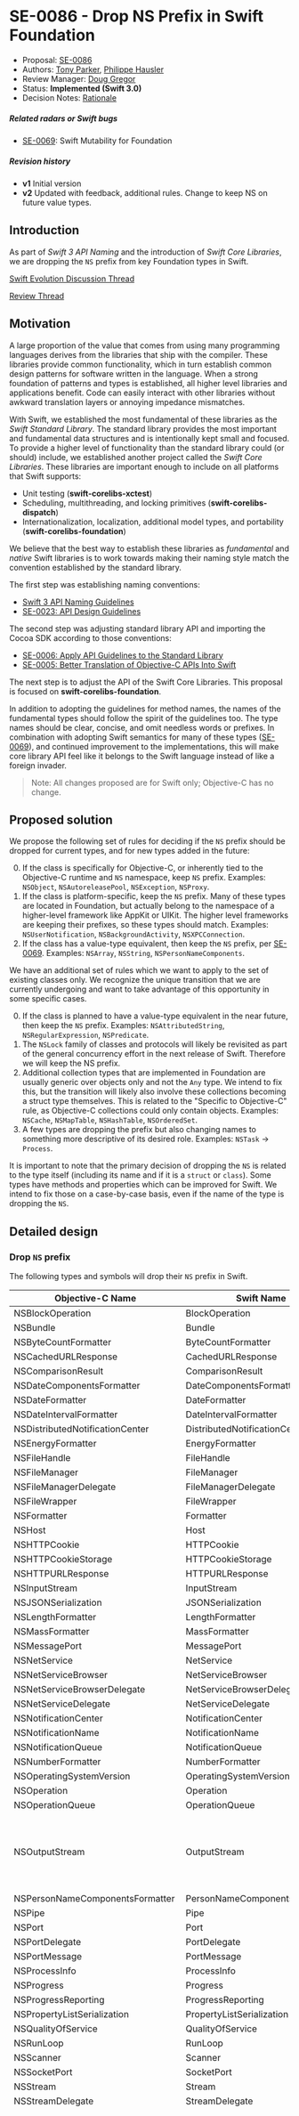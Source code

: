 # SE-0086 - Drop NS Prefix in Swift Foundation

* Proposal: [SE-0086](0086-drop-foundation-ns.md)
* Authors: [Tony Parker](https://github.com/parkera), [Philippe Hausler](https://github.com/phausler)
* Review Manager: [Doug Gregor](https://github.com/DougGregor)
* Status: **Implemented (Swift 3.0)**
* Decision Notes: [Rationale](https://forums.swift.org/t/accepted-se-0086-drop-ns-prefix-in-swift-foundation/3382)

##### Related radars or Swift bugs

* [SE-0069](0069-swift-mutability-for-foundation.md): Swift Mutability for Foundation

##### Revision history

* **v1** Initial version
* **v2** Updated with feedback, additional rules. Change to keep NS on future value types.

## Introduction

As part of _Swift 3 API Naming_ and the introduction of _Swift Core Libraries_, we are dropping the `NS` prefix from key Foundation types in Swift.

[Swift Evolution Discussion Thread](https://forums.swift.org/t/dropping-ns-prefix-in-foundation/2494)

[Review Thread](https://forums.swift.org/t/review-se-0086-drop-ns-prefix-in-swift-foundation/2531)

## Motivation

A large proportion of the value that comes from using many programming languages derives from the libraries that ship with the compiler. These libraries provide common functionality, which in turn establish common design patterns for software written in the language. When a strong foundation of patterns and types is established, all higher level libraries and applications benefit. Code can easily interact with other libraries without awkward translation layers or annoying impedance mismatches.

With Swift, we established the most fundamental of these libraries as the _Swift Standard Library_. The standard library provides the most important and fundamental data structures and is intentionally kept small and focused. To provide a higher level of functionality than the standard library could (or should) include, we established another project called the _Swift Core Libraries_. These libraries are important enough to include on all platforms that Swift supports:

* Unit testing (**swift-corelibs-xctest**)
* Scheduling, multithreading, and locking primitives (**swift-corelibs-dispatch**)
* Internationalization, localization, additional model types, and portability (**swift-corelibs-foundation**)

We believe that the best way to establish these libraries as _fundamental_ and _native_ Swift libraries is to work towards making their naming style match the convention established by the standard library.

The first step was establishing naming conventions:

* [Swift 3 API Naming Guidelines](https://swift.org/documentation/api-design-guidelines/)
* [SE-0023: API Design Guidelines](0023-api-guidelines.md)

The second step was adjusting standard library API and importing the Cocoa SDK according to those conventions:

* [SE-0006: Apply API Guidelines to the Standard Library](0006-apply-api-guidelines-to-the-standard-library.md)
* [SE-0005: Better Translation of Objective-C APIs Into Swift](0005-objective-c-name-translation.md)

The next step is to adjust the API of the Swift Core Libraries. This proposal is focused on **swift-corelibs-foundation**.

In addition to adopting the guidelines for method names, the names of the fundamental types should follow the spirit of the guidelines too. The type names should be clear, concise, and omit needless words or prefixes. In combination with adopting Swift semantics for many of these types ([SE-0069](0069-swift-mutability-for-foundation.md)), and continued improvement to the implementations, this will make core library API feel like it belongs to the Swift language instead of like a foreign invader.

> Note: All changes proposed are for Swift only; Objective-C has no change.

## Proposed solution

We propose the following set of rules for deciding if the `NS` prefix should be dropped for current types, and for new types added in the future:

0. If the class is specifically for Objective-C, or inherently tied to the Objective-C runtime and `NS` namespace, keep `NS` prefix. Examples: `NSObject`, `NSAutoreleasePool`, `NSException`, `NSProxy`.
0. If the class is platform-specific, keep the `NS` prefix. Many of these types are located in Foundation, but actually belong to the namespace of a higher-level framework like AppKit or UIKit. The higher level frameworks are keeping their prefixes, so these types should match. Examples: `NSUserNotification`, `NSBackgroundActivity`, `NSXPCConnection`.
0. If the class has a value-type equivalent, then keep the `NS` prefix, per [SE-0069](0069-swift-mutability-for-foundation.md). Examples: `NSArray`, `NSString`, `NSPersonNameComponents`.

We have an additional set of rules which we want to apply to the set of existing classes only. We recognize the unique transition that we are currently undergoing and want to take advantage of this opportunity in some specific cases.

0. If the class is planned to have a value-type equivalent in the near future, then keep the `NS` prefix. Examples: `NSAttributedString`, `NSRegularExpression`, `NSPredicate`.
0. The `NSLock` family of classes and protocols will likely be revisited as part of the general concurrency effort in the next release of Swift. Therefore we will keep the NS prefix.
0. Additional collection types that are implemented in Foundation are usually generic over objects only and not the `Any` type. We intend to fix this, but the transition will likely also involve these collections becoming a struct type themselves. This is related to the "Specific to Objective-C" rule, as Objective-C collections could only contain objects. Examples: `NSCache`, `NSMapTable`, `NSHashTable`, `NSOrderedSet`.
0. A few types are dropping the prefix but also changing names to something more descriptive of its desired role. Examples: `NSTask` -> `Process`.

It is important to note that the primary decision of dropping the `NS` is related to the type itself (including its name and if it is a `struct` or `class`). Some types have methods and properties which can be improved for Swift. We intend to fix those on a case-by-case basis, even if the name of the type is dropping the `NS`.

## Detailed design

### Drop `NS` prefix

The following types and symbols will drop their `NS` prefix in Swift.

Objective-C Name | Swift Name | Note
---------- | ---------- | ----
NSBlockOperation | BlockOperation |
NSBundle | Bundle |
NSByteCountFormatter | ByteCountFormatter |
NSCachedURLResponse | CachedURLResponse |
NSComparisonResult | ComparisonResult |
NSDateComponentsFormatter | DateComponentsFormatter |
NSDateFormatter | DateFormatter |
NSDateIntervalFormatter | DateIntervalFormatter |
NSDistributedNotificationCenter | DistributedNotificationCenter |
NSEnergyFormatter | EnergyFormatter |
NSFileHandle | FileHandle |
NSFileManager | FileManager |
NSFileManagerDelegate | FileManagerDelegate |
NSFileWrapper | FileWrapper |
NSFormatter | Formatter |
NSHost | Host |
NSHTTPCookie | HTTPCookie |
NSHTTPCookieStorage | HTTPCookieStorage |
NSHTTPURLResponse | HTTPURLResponse |
NSInputStream | InputStream |
NSJSONSerialization | JSONSerialization |
NSLengthFormatter | LengthFormatter |
NSMassFormatter | MassFormatter |
NSMessagePort | MessagePort |
NSNetService | NetService |
NSNetServiceBrowser | NetServiceBrowser |
NSNetServiceBrowserDelegate | NetServiceBrowserDelegate |
NSNetServiceDelegate | NetServiceDelegate |
NSNotificationCenter | NotificationCenter |
NSNotificationName | NotificationName |
NSNotificationQueue | NotificationQueue |
NSNumberFormatter | NumberFormatter |
NSOperatingSystemVersion | OperatingSystemVersion |
NSOperation | Operation |
NSOperationQueue | OperationQueue |
NSOutputStream | OutputStream | The Swift standard library has a type named `OutputStream` which will be renamed to `TextOutputStream`.
NSPersonNameComponentsFormatter | PersonNameComponentsFormatter |
NSPipe | Pipe |
NSPort | Port |
NSPortDelegate | PortDelegate |
NSPortMessage | PortMessage |
NSProcessInfo | ProcessInfo |
NSProgress | Progress |
NSProgressReporting | ProgressReporting |
NSPropertyListSerialization | PropertyListSerialization |
NSQualityOfService | QualityOfService |
NSRunLoop | RunLoop |
NSScanner | Scanner |
NSSocketPort | SocketPort |
NSStream | Stream |
NSStreamDelegate | StreamDelegate |
NSTask | Process | The standard library has a `Process` type. `ProcessInfo` will subsume the argument-fetching functionality from that `enum`, which will be removed. In the future, we will likely sink the basic `ProcessInfo` class into the standard library. |
NSThread | Thread |
NSTimeInterval | TimeInterval |
NSTimer | Timer |
NSUndoManager | UndoManager |
NSURLAuthenticationChallenge | URLAuthenticationChallenge |
NSURLAuthenticationChallengeSender | URLAuthenticationChallengeSender |
NSURLCache | URLCache |
NSURLCredential | URLCredential |
NSURLCredentialStorage | URLCredentialStorage |
NSURLProtectionSpace | URLProtectionSpace |
NSURLProtocol | URLProtocol |
NSURLProtocolClient | URLProtocolClient |
NSURLRequest | URLRequest |
NSURLResponse | URLResponse |
NSURLSession | URLSession |
NSURLSessionConfiguration | URLSessionConfiguration |
NSURLSessionDataDelegate | URLSessionDataDelegate |
NSURLSessionDataTask | URLSessionDataTask |
NSURLSessionDelegate | URLSessionDelegate |
NSURLSessionDownloadDelegate | URLSessionDownloadDelegate |
NSURLSessionDownloadTask | URLSessionDownloadTask |
NSURLSessionStreamDelegate | URLSessionStreamDelegate |
NSURLSessionStreamTask | URLSessionStreamTask |
NSURLSessionTask | URLSessionTask |
NSURLSessionTaskDelegate | URLSessionTaskDelegate |
NSURLSessionUploadTask | URLSessionUploadTask |
NSUserDefaults | UserDefaults |
NSXMLDocument | XMLDocument |
NSXMLDTD | XMLDTD |
NSXMLDTDNode | XMLDTDNode |
NSXMLElement | XMLElement |
NSXMLNode | XMLNode |
NSXMLParser | XMLParser |
NSXMLParserDelegate | XMLParserDelegate |

### Hoisted types

The following types will be lifted up into a class container as a sub-type.

Old Name | New Name | Note
---------- | ---------- | ----
NSActivityOptions | ProcessInfo.ActivityOptions |
NSAppleEventSendOptions | NSAppleEventDescriptor.SendOptions |
NSAttributedStringEnumerationOptions | AttributedString.EnumerationOptions |
NSBackgroundActivityResult | NSBackgroundActivityScheduler.Result |
NSByteCountFormatterCountStyle | ByteCountFormatter.CountStyle |
NSByteCountFormatterUnits | ByteCountFormatter.Units |
NSCalculationError | Decimal.CalculationError |
NSCalendarOptions | Calendar.Options |
NSCalendarUnit | Calendar.Unit |
NSComparisonPredicateModifier | ComparisonPredicate.Modifier |
NSComparisonPredicateOptions | ComparisonPredicate.Options |
NSCompoundPredicateType | CompoundPredicate.LogicalType |
NSDataBase64DecodingOptions | NSData.Base64DecodingOptions | `Data` will have a `typealias`
NSDataBase64EncodingOptions | NSData.Base64EncodingOptions | `Data` will have a `typealias`
NSDataReadingOptions | NSData.ReadingOptions | `Data` will have a `typealias`
NSDataSearchOptions | NSData.SearchOptions | `Data` will have a `typealias`
NSDataWritingOptions | NSData.WritingOptions | `Data` will have a `typealias`
NSDateFormatterBehavior | DateFormatter.Behavior |
NSDateFormatterStyle | DateFormatter.Style |
NSDateIntervalFormatterStyle | DateIntervalFormatter.Style |
NSDecodingFailurePolicy | Coder.DecodingFailurePolicy |
NSDirectoryEnumerationOptions | FileManager.DirectoryEnumerationOptions |
NSDistributedNotificationOptions | DistributedNotificationCenter.Options |
NSEnergyFormatterUnit | EnergyFormatter.Unit |
NSExpressionType | NSExpression.ExpressionType |
NSFileCoordinatorReadingOptions | FileCoordinator.ReadingOptions |
NSFileCoordinatorWritingOptions | FileCoordinator.WritingOptions |
NSFileManagerItemReplacementOptions | FileManager.ItemReplacementOptions |
NSFileManagerUnmountOptions | FileManager.UnmountOptions |
NSFileVersionAddingOptions | FileVersion.AddingOptions |
NSFileVersionReplacingOptions | FileVersion.ReplacingOptions |
NSFileWrapperReadingOptions | FileWrapper.ReadingOptions |
NSFileWrapperWritingOptions | FileWrapper.WritingOptions |
NSFormattingContext | Formatter.Context |
NSFormattingUnitStyle | Formatter.UnitStyle |
NSHTTPCookieAcceptPolicy | HTTPCookie.AcceptPolicy |
NSInsertionPosition | NSPositionalSpecifier.InsertionPosition |
NSItemProviderErrorCode | NSItemProvider.ErrorCode |
NSJSONReadingOptions | JSONSerialization.ReadingOptions |
NSJSONWritingOptions | JSONSerialization.WritingOptions |
NSLengthFormatterUnit | LengthFormatter.Unit |
NSLinguisticTaggerOptions | NSLinguisticTagger.Options |
NSLocaleLanguageDirection | Locale.LanguageDirection |
NSMachPortOptions | NSMachPort.Options |
NSMassFormatterUnit | MassFormatter.Unit |
NSMatchingFlags | RegularExpression.MatchingFlags |
NSMatchingOptions | RegularExpression.MatchingOptions |
NSMeasurementFormatterUnitOptions | MeasurementFormatter.UnitOptions |
NSNetServiceOptions | NetService.Options |
NSNetServicesError | NetService.ErrorCode |
NSNotificationCoalescing | NotificationQueue.NotificationCoalescing |
NSNotificationSuspensionBehavior | DistributedNotificationCenter.SuspensionBehavior |
NSNumberFormatterBehavior | NumberFormatter.Behavior |
NSNumberFormatterPadPosition | NumberFormatter.PadPosition |
NSNumberFormatterRoundingMode | NumberFormatter.RoundingMode |
NSNumberFormatterStyle | NumberFormatter.Style |
NSOperationQueuePriority | Operation.QueuePriority |
NSPersonNameComponentsFormatterOptions | PersonNameComponentsFormatter.Options |
NSPersonNameComponentsFormatterStyle | PersonNameComponentsFormatter.Style |
NSPointerFunctionsOptions | PointerFunctions.Options |
NSPostingStyle | NotificationQueue.PostingStyle |
NSPredicateOperatorType | ComparisonPredicate.Operator |
NSProcessInfoThermalState | ProcessInfo.ThermalState |
NSPropertyListFormat | PropertyListSerialization.PropertyListFormat |
NSPropertyListMutabilityOptions | PropertyListSerialization.MutabilityOptions |
NSPropertyListReadOptions | PropertyListSerialization.ReadOptions |
NSPropertyListWriteOptions | PropertyListSerialization.WriteOptions |
NSRegularExpressionOptions | RegularExpression.Options |
NSRelativePosition | NSRelativeSpecifier.RelativePosition |
NSSearchPathDirectory | FileManager.SearchPathDirectory |
NSSearchPathDomainMask | FileManager.SearchPathDomainMask |
NSSocketNativeHandle | Socket.NativeHandle |
NSStreamEvent | Stream.Event |
NSStreamStatus | Stream.Status |
NSStringCompareOptions | NSString.CompareOptions | Also on `String`. See below for more information.
NSStringEncoding | NSString.Encoding | Also on `String`. See below for more information.
NSStringEncodingConversionOptions | NSString.EncodingConversionOptions | Also on `String`. See below for more information.
NSStringEnumerationOptions | NSString.EnumerationOptions |
NSTaskTerminationReason | Task.TerminationReason |
NSTestComparisonOperation | NSSpecifierTest.TestComparisonOperation |
NSTextCheckingType | TextCheckingResult.CheckingType |
NSTimeZoneNameStyle | TimeZone.NameStyle |
NSURLCacheStoragePolicy | URLCache.StoragePolicy |
NSURLCredentialPersistence | URLCredential.Persistence |
NSURLRelationship | FileManager.URLRelationship |
NSURLRequestCachePolicy | URLRequest.CachePolicy |
NSURLRequestNetworkServiceType | URLRequest.NetworkServiceType |
NSURLSessionAuthChallengeDisposition | URLSession.AuthChallengeDisposition |
NSURLSessionResponseDisposition | URLSession.ResponseDisposition |
NSURLSessionTaskState | URLSessionTask.State |
NSURLSessionTaskMetricsResourceFetchType | URLSessionTaskMetrics.ResourceFetchType |
NSUserNotificationActivationType | NSUserNotification.ActivationType |
NSVolumeEnumerationOptions | FileManager.VolumeEnumerationOptions |
NSWhoseSubelementIdentifier | NSWhoseSpecifier.SubelementIdentifier |
NSXMLDocumentContentKind | XMLDocument.ContentKind |
NSXMLDTDNodeKind | XMLDTDNode.Kind |
NSXMLNodeKind | XMLNode.Kind |
NSXMLParserError | XMLParser.ErrorCode |
NSXMLParserExternalEntityResolvingPolicy | XMLParser.ExternalEntityResolvingPolicy |
NSXPCConnectionOptions | NSXPCConnection.Options |

### Updated enumerations

`NSExpressionType` enumeration members drop their suffix.

```swift
extension Expression {
	public enum ExpressionType : UInt {
        case constantValue
        case evaluatedObject
        case variable
        case keyPath
        case function
        case unionSet
        case intersectSet
        case minusSet
        case subquery
        case aggregate
        case anyKey
        case block
        @available(OSX 10.11, iOS 9.0, *)
        case conditional
    }
}
```

Enumerations associated with `ComparisonPredicate` drop their suffix.

```swift
extension ComparisonPredicate {
    public struct Options : OptionSet {
        public init(rawValue: UInt)
        public static var caseInsensitive: ComparisonPredicate.Options { get }
        public static var diacriticInsensitive: ComparisonPredicate.Options { get }
        public static var normalized: ComparisonPredicate.Options { get }
    }

    public enum Modifier : UInt {
        case direct
        case all
        case any
    }

    public enum Operator : UInt {
        case lessThan
        case lessThanOrEqualTo
        case greaterThan
        case greaterThanOrEqualTo
        case equalTo
        case notEqualTo
        case matches
        case like
        case beginsWith
        case endsWith
        case `in`
        case customSelector
        case contains
        case between
    }
}

```

`NSDateFormatterStyle` and `NSDateIntervalFormatterStyle` will drop the style suffix. `no` will be renamed to `none`.

```swift
extension DateIntervalFormatter {
    @available(OSX 10.10, iOS 8.0, *)
    public enum Style : UInt {
        case none
        case short
        case medium
        case long
        case full
    }
}
```

`NSNumberFormatterStyle` will drop the style suffix. `no` will be renamed to `none`

```swift
extension NumberFormatter {
   public enum Style : UInt {
        case none
        case decimal
        case currency
        case percent
        case scientific
        case spellOut
        @available(OSX 10.11, iOS 9.0, *)
        case ordinal
        @available(OSX 10.11, iOS 9.0, *)
        case currencyISOCode
        @available(OSX 10.11, iOS 9.0, *)
        case currencyPlural
        @available(OSX 10.11, iOS 9.0, *)
        case currencyAccounting
    }
}
```

`NSXMLDocumentContentKind`, `NSXMLDTDNodeKind` and `NSXMLNodeKind` will be renamed.

```swift
extension XMLDocument {
    public enum ContentKind : UInt {
        case xml
        case xhtml
        case html
        case text
    }
}

extension XMLDTDNode {
    public enum Kind : UInt {
        case generalEntity
        case parsedEntity
        case unparsedEntity
        case parameterEntity
        case predefinedEntity
        case cdataAttribute
        case idAttribute
        case idRefAttribute
        case idRefsAttribute
        case entityAttribute
        case entitiesAttribute
        case nmTokenAttribute
        case nmTokensAttribute
        case enumerationAttribute
        case notationAttribute
        case undefinedElementDeclaration
        case emptyElementDeclaration
        case anyElementDeclaration
        case mixedElementDeclaration
        case elementDeclarationElement
    }
}

extension XMLNode {
    public enum Kind : UInt {
        case invalid
        case document
        case element
        case attribute
        case namespace
        case processingInstruction
        case comment
        case text
        case dtd
        case entityDeclaration
        case attributeDeclaration
        case elementDeclaration
        case notationDeclaration
    }
}
```

### Keep `NS` prefix

Classes and types not enumerated above will keep their `NS` prefix. Future API will be decided on a case-by-case basis following the rules outlined above.

### NSStringEncoding

`NSStringEncoding` has a number of free floating constants which will be renamed into members of a `RawRepresentable` structure named `String.Encoding`.

Previously the API was exposed as:

```swift
public typealias NSStringEncoding = UInt
public var NSASCIIStringEncoding: UInt { get }
public var NSNEXTSTEPStringEncoding: UInt { get }
public var NSJapaneseEUCStringEncoding: UInt { get }
public var NSUTF8StringEncoding: UInt { get }
public var NSISOLatin1StringEncoding: UInt { get }
public var NSSymbolStringEncoding: UInt { get }
public var NSNonLossyASCIIStringEncoding: UInt { get }
public var NSShiftJISStringEncoding: UInt { get }
public var NSISOLatin2StringEncoding: UInt { get }
public var NSUnicodeStringEncoding: UInt { get }
public var NSWindowsCP1251StringEncoding: UInt { get }
public var NSWindowsCP1252StringEncoding: UInt { get }
public var NSWindowsCP1253StringEncoding: UInt { get }
public var NSWindowsCP1254StringEncoding: UInt { get }
public var NSWindowsCP1250StringEncoding: UInt { get }
public var NSISO2022JPStringEncoding: UInt { get }
public var NSMacOSRomanStringEncoding: UInt { get }
public var NSUTF16StringEncoding: UInt { get }
public var NSUTF16BigEndianStringEncoding: UInt { get }
public var NSUTF16LittleEndianStringEncoding: UInt { get }
public var NSUTF32StringEncoding: UInt { get }
public var NSUTF32BigEndianStringEncoding: UInt { get }
public var NSUTF32LittleEndianStringEncoding: UInt { get }
```

With the renaming change `String.Encoding` will be exposed as:

```swift
extension String {
	public struct Encoding : RawRepresentable {
		public var rawValue: UInt
		public init(rawValue: UInt)

		public static var ascii { get }
		public static var nextstep { get }
		public static var japaneseEUC { get }
		public static var utf8 { get }
		public static var isoLatin1 { get }
		public static var symbol { get }
		public static var nonLossyASCII { get }
		public static var shiftJIS { get }
		public static var isoLatin2 { get }
		public static var unicode { get }
		public static var windowsCP1251 { get }
		public static var windowsCP1252 { get }
		public static var windowsCP1253 { get }
		public static var windowsCP1254 { get }
		public static var windowsCP1250 { get }
		public static var iso2022JP { get }
		public static var macOSRoman { get }
		public static var utf16 { get }
		public static var utf16BigEndian { get }
		public static var utf16LittleEndian { get }
		public static var utf32 { get }
		public static var utf32BigEndian { get }
		public static var utf32LittleEndian { get }
	}
}
```

## Impact on existing code

All Swift projects will have to run through a migration step to use the new names.

## Alternatives considered

### Drop every `NS` in Foundation

We considered simply dropping the prefix from all types. However, this would cause quite a few conflicts with standard library types. Also, although Foundation's framework boundary is an easy place to programmatically draw the line for the drop-prefix behavior, the reality is that Foundation has API that feels like it belongs to higher level frameworks as well. We believe this approach better identifies the best candidates for dropping the prefix.
